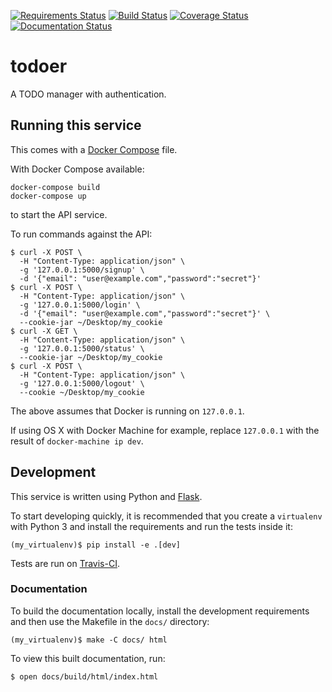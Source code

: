 [![Requirements Status](https://requires.io/github/adamtheturtle/todo/requirements.svg?branch=master)](https://requires.io/github/adamtheturtle/todo/requirements/?branch=master)
[![Build Status](https://travis-ci.org/adamtheturtle/todo.svg?branch=master)](https://travis-ci.org/adamtheturtle/todo)
[![Coverage Status](https://coveralls.io/repos/adamtheturtle/todo/badge.svg?branch=master&service=github)](https://coveralls.io/github/adamtheturtle/todo?branch=master)
[![Documentation Status](https://readthedocs.org/projects/todoer/badge/?version=latest)](http://todoer.readthedocs.org/en/latest/?badge=latest)


# todoer

A TODO manager with authentication.

## Running this service

This comes with a [Docker Compose](https://docs.docker.com/compose/) file.

With Docker Compose available:

```
docker-compose build
docker-compose up
```

to start the API service.

To run commands against the API:

```
$ curl -X POST \
  -H "Content-Type: application/json" \
  -g '127.0.0.1:5000/signup' \
  -d '{"email": "user@example.com","password":"secret"}'
$ curl -X POST \
  -H "Content-Type: application/json" \
  -g '127.0.0.1:5000/login' \
  -d '{"email": "user@example.com","password":"secret"}' \
  --cookie-jar ~/Desktop/my_cookie
$ curl -X GET \
  -H "Content-Type: application/json" \
  -g '127.0.0.1:5000/status' \
  --cookie-jar ~/Desktop/my_cookie
$ curl -X POST \
  -H "Content-Type: application/json" \
  -g '127.0.0.1:5000/logout' \
  --cookie ~/Desktop/my_cookie
```

The above assumes that Docker is running on `127.0.0.1`.

If using OS X with Docker Machine for example,
replace `127.0.0.1` with the result of `docker-machine ip dev`.

## Development

This service is written using Python and [Flask](http://flask.pocoo.org).

To start developing quickly, it is recommended that you create a `virtualenv` with Python 3 and install the requirements and run the tests inside it:

```
(my_virtualenv)$ pip install -e .[dev]
```

Tests are run on [Travis-CI](https://travis-ci.org/adamtheturtle/todo).


### Documentation

To build the documentation locally, install the development requirements and then use the Makefile in the `docs/` directory:

```
(my_virtualenv)$ make -C docs/ html
```

To view this built documentation, run:

```
$ open docs/build/html/index.html
```
